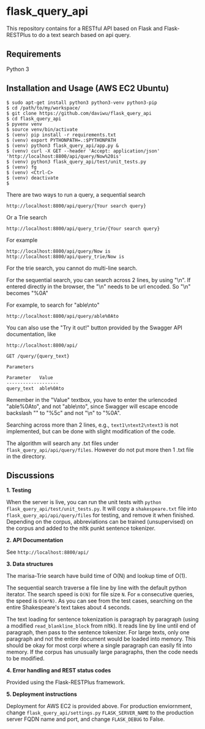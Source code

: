 # flask_query_api

This repository contains for a RESTful API based on Flask and Flask-RESTPlus to do a text search based on api query.

## Requirements
Python 3

## Installation and Usage (AWS EC2 Ubuntu)

```
$ sudo apt-get install python3 python3-venv python3-pip
$ cd /path/to/my/workspace/
$ git clone https://github.com/daviwu/flask_query_api
$ cd flask_query_api
$ pyvenv venv
$ source venv/bin/activate
$ (venv) pip install -r requirements.txt
$ (venv) export PYTHONPATH=.:$PYTHONPATH
$ (venv) python3 flask_query_api/app.py &
$ (venv) curl -X GET --header 'Accept: application/json' 'http://localhost:8800/api/query/Now%20is'
$ (venv) python3 flask_query_api/test/unit_tests.py
$ (venv) fg
$ (venv) <Ctrl-C>
$ (venv) deactivate
$
```
There are two ways to run a query, a sequential search

```
http://localhost:8800/api/query/{Your search query}
```

Or a Trie search
```
http://localhost:8800/api/query_trie/{Your search query}
```

For example
```
http://localhost:8800/api/query/Now is
http://localhost:8800/api/query_trie/Now is
```

For the trie search, you cannot do multi-line search. 

For the sequential search, you can search across 2 lines, by using "\n". 
If entered directly in the browser, the "\n" needs to be url encoded. 
So "\n" becomes "%0A" 

For example, to search for "able\nto"
```
http://localhost:8800/api/query/able%0Ato
```

You can also use the "Try it out!" button provided by the Swagger API documentation, like
```
http://localhost:8800/api/

GET /query/{query_text} 

Parameters

Parameter   Value
-------------------
query_text  able%0Ato  
```

Remember in the "Value" textbox, you have to enter the urlencoded "able%0Ato", and not "able\nto", since Swagger will escape encode backslash "\" to "%5c" and not "\n" to "%0A". 

Searching across more than 2 lines, e.g., `text1\ntext2\ntext3` is not implemented, but can be done with slight modification of the code. 

The algorithm will search any .txt files under `flask_query_api/api/query/files`. However do not put more then 1 .txt file in the directory. 

## Discussions

**1. Testing**

   When the server is live, you can run the unit tests with `python flask_query_api/test/unit_tests.py`. It will copy a `shakespeare.txt` file into `flask_query_api/api/query/files` for testing, and remove it when finished. Depending on the corpus, abbreviations can be trained (unsupervised) on the corpus and added to the nltk punkt sentence tokenizer. 

**2. API Documentation**

   See `http://localhost:8800/api/`

**3. Data structures**

   The marisa-Trie search have build time of O(N) and lookup time of O(1).

   The sequential search traverse a file line by line with the default python iterator. The search speed is `O(N)` for file size `N`. For `m` consecutive queries, the speed is `O(m*N)`. As you can see from the test cases, searching on the entire Shakespeare's text takes about 4 seconds. 

   The text loading for sentence tokenization is paragraph by paragraph (using a modified `read_blankline_block` from nltk). It reads line by line until end of paragraph, then pass to the sentence tokenizer. For large texts, only one paragraph and not the entire document would be loaded into memory. This should be okay for most corpi where a single paragraph can easily fit into memory. If the corpus has unusually large paragraphs, then the code needs to be modified. 
   
**4. Error handling and REST status codes**

Provided using the Flask-RESTPlus framework. 

**5. Deployment instructions**

Deployment for AWS EC2 is provided above. For production enviornment, change `flask_query_api/settings.py` `FLASK_SERVER_NAME` to the production server FQDN name and port, and change `FLASK_DEBUG` to False.


